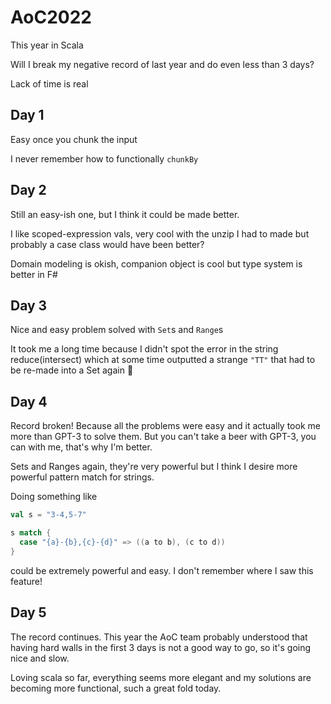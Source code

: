 # AoC2022

This year in Scala

Will I break my negative record of last year and do even less than 3 days?

Lack of time is real

## Day 1

Easy once you chunk the input

I never remember how to functionally `chunkBy`

## Day 2

Still an easy-ish one, but I think it could be made better.

I like scoped-expression vals, very cool with the unzip I had to made
but probably a case class would have been better?

Domain modeling is okish, companion object is cool but type system
is better in F#

## Day 3

Nice and easy problem solved with `Set`s and `Range`s

It took me a long time because I didn't spot the error in the
string reduce(intersect) which at some time outputted a strange `"TT"`
that had to be re-made into a Set again 🫡

## Day 4

Record broken! Because all the problems were easy and it actually took
me more than GPT-3 to solve them. But you can't take a beer with GPT-3,
you can with me, that's why I'm better.

Sets and Ranges again, they're very powerful but I think I desire
more powerful pattern match for strings.

Doing something like

```scala
val s = "3-4,5-7"

s match {
  case "{a}-{b},{c}-{d}" => ((a to b), (c to d))
}
```

could be extremely powerful and easy. I don't remember where I saw this
feature!

## Day 5

The record continues. This year the AoC team probably understood that having
hard walls in the first 3 days is not a good way to go, so it's going nice and slow.

Loving scala so far, everything seems more elegant and my solutions are becoming
more functional, such a great fold today.
